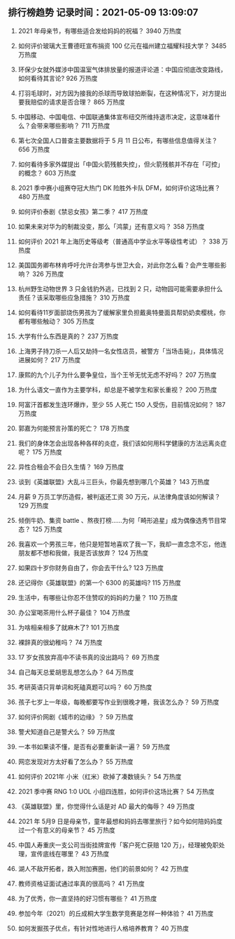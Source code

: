 
## 排行榜趋势 记录时间：2021-05-09 13:09:07
  
  1. 2021 年母亲节，有哪些适合发给妈妈的祝福？ 3940 万热度
    
  2. 如何评价玻璃大王曹德旺宣布捐资 100 亿元在福州建立福耀科技大学？ 3485 万热度
    
  3. 环保少女就外媒涉中国温室气体排放量的报道评论道：中国应彻底改变路线，如何看待其言论? 926 万热度
    
  4. 打羽毛球时，对方因为接我的杀球而导致球拍断裂，在这种情况下，对方提出要我赔偿的请求是否合理？ 865 万热度
    
  5. 中国移动、中国电信、中国联通集体宣布纽交所维持退市决定，这意味着什么？会带来哪些影响？ 711 万热度
    
  6. 第七次全国人口普查主要数据将于 5 月 11 日公布，有哪些信息值得关注？ 656 万热度
    
  7. 如何看待多家外媒提出「中国火箭残骸失控」，但火箭残骸并不存在「可控」的概念？ 603 万热度
    
  8. 2021 季中赛小组赛夺冠大热门 DK 险胜外卡队 DFM，如何评价这场比赛？ 480 万热度
    
  9. 如何评价泰剧《禁忌女孩》第二季？ 417 万热度
    
  10. 如果未来对华为的制裁没变，那么「鸿蒙」还有意义吗？ 358 万热度
    
  11. 如何评价 2021 年上海历史等级考（普通高中学业水平等级性考试）？ 338 万热度
    
  12. 美国国务卿布林肯呼吁允许台湾参与世卫大会，对此你怎么看？会产生哪些影响？ 326 万热度
    
  13. 杭州野生动物世界 3 只金钱豹外逃，已找到 2 只，动物园可能需要承担什么责任？该采取哪些应急措施？ 310 万热度
    
  14. 如何看待11岁面部烧伤男孩为了缓解家里负担戴奥特曼面具帮奶奶卖樱桃，你都有哪些触动？ 305 万热度
    
  15. 大学有什么东西是真的？ 237 万热度
    
  16. 上海男子持刀杀一人后又劫持一名女性店员，被警方「当场击毙」，具体情况进展如何？ 217 万热度
    
  17. 康熙的九个儿子为什么要争皇位，当个王爷无忧无虑不好吗？ 207 万热度
    
  18. 为什么语文一直作为主要学科，却总是不被学生和家长重视？ 200 万热度
    
  19. 阿富汗首都发生连环爆炸，至少 55 人死亡 150 人受伤，目前情况如何？ 187 万热度
    
  20. 郭嘉为何能预言孙策的死亡？ 178 万热度
    
  21. 我们的身体怎会出现各种各样的炎症，我们该如何用科学健康的方法远离炎症呢？ 175 万热度
    
  22. 异性合租会不会日久生情？ 169 万热度
    
  23. 谈到《英雄联盟》大乱斗三巨头，你最先想到哪几个英雄？ 143 万热度
    
  24. 月薪 9 万员工学历造假，被判返还工资 30 万元，从法律角度该如何解读？ 129 万热度
    
  25. 倾倒牛奶、集资 battle 、熬夜打榜……为何「畸形追星」成为偶像选秀节目常态？ 125 万热度
    
  26. 我喜欢一个男孩三年，他只是短暂地喜欢了我一下，我却一直念念不忘，他连朋友都不想和我做，我是否该放弃？ 124 万热度
    
  27. 如果四十岁你财务自由了，你会去干什么? 123 万热度
    
  28. 还记得你《英雄联盟》的第一个 6300 的英雄吗? 115 万热度
    
  29. 生活中，有哪些让你忍不住赞叹的妈妈的力量？ 110 万热度
    
  30. 办公室喝茶用什么杯子最佳？ 104 万热度
    
  31. 为啥相亲相多了就麻木了? 101 万热度
    
  32. 裸辞真的很幼稚吗？ 74 万热度
    
  33. 17 岁女孩放弃高中不读书真的没出路吗？ 69 万热度
    
  34. 自己每天总爱胡思乱想怎么办？ 64 万热度
    
  35. 考研英语只背单词和死磕真题可以吗？ 60 万热度
    
  36. 孩子七岁上一年级，每晚都要写作业到很晚才睡，我该怎么办？ 59 万热度
    
  37. 如何评价网剧《城市的边缘》？ 59 万热度
    
  38. 警犬知道自己是警犬么？ 59 万热度
    
  39. 一本书如果读不懂，是否有必要重新读一遍？ 59 万热度
    
  40. 网恋发现对方太好看了怎么办？ 55 万热度
    
  41. 如何评价 2021年 小米（红米）砍掉了凑数镜头？ 54 万热度
    
  42. 2021 季中赛 RNG 1:0 UOL 小组四连胜，如何评价这场比赛？ 54 万热度
    
  43. 《英雄联盟》里，你觉得什么话是对 AD 最大的侮辱？ 49 万热度
    
  44. 2021 年 5月9 日是母亲节，童年最想和妈妈去哪里旅行？如今如何陪妈妈度过一个有意义的母亲节？ 45 万热度
    
  45. 中国人寿重庆一支公司当街挂牌宣传「客户死亡获赔 120 万」，经理被免职处理，宣传底线在哪里？ 43 万热度
    
  46. 湖人不敌开拓者，跌入附加赛圈，他们的前景如何？ 42 万热度
    
  47. 教师资格证面试通过率真的很高吗？ 41 万热度
    
  48. 为了优秀，你一直坚持的好习惯有哪些？ 41 万热度
    
  49. 参加今年（2021）的丘成桐大学生数学竞赛是怎样一种体验？ 41 万热度
    
  50. 如何发掘孩子优点，有针对性地进行人格培养教育？ 40 万热度
    